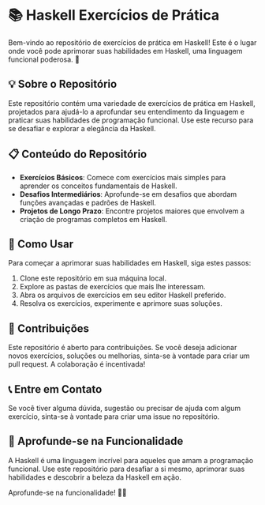 # 📚 Haskell Exercícios de Prática

Bem-vindo ao repositório de exercícios de prática em Haskell! Este é o lugar onde você pode aprimorar suas habilidades em Haskell, uma linguagem funcional poderosa. 🎯

## 💡 Sobre o Repositório

Este repositório contém uma variedade de exercícios de prática em Haskell, projetados para ajudá-lo a aprofundar seu entendimento da linguagem e praticar suas habilidades de programação funcional. Use este recurso para se desafiar e explorar a elegância da Haskell.

## 📋 Conteúdo do Repositório

- **Exercícios Básicos**: Comece com exercícios mais simples para aprender os conceitos fundamentais de Haskell.
- **Desafios Intermediários**: Aprofunde-se em desafios que abordam funções avançadas e padrões de Haskell.
- **Projetos de Longo Prazo**: Encontre projetos maiores que envolvem a criação de programas completos em Haskell.

## 🚀 Como Usar

Para começar a aprimorar suas habilidades em Haskell, siga estes passos:

1. Clone este repositório em sua máquina local.
2. Explore as pastas de exercícios que mais lhe interessam.
3. Abra os arquivos de exercícios em seu editor Haskell preferido.
4. Resolva os exercícios, experimente e aprimore suas soluções.

## 🤔 Contribuições

Este repositório é aberto para contribuições. Se você deseja adicionar novos exercícios, soluções ou melhorias, sinta-se à vontade para criar um pull request. A colaboração é incentivada!

## 📞 Entre em Contato

Se você tiver alguma dúvida, sugestão ou precisar de ajuda com algum exercício, sinta-se à vontade para criar uma issue no repositório.

## 🧠 Aprofunde-se na Funcionalidade

A Haskell é uma linguagem incrível para aqueles que amam a programação funcional. Use este repositório para desafiar a si mesmo, aprimorar suas habilidades e descobrir a beleza da Haskell em ação.

Aprofunde-se na funcionalidade! 🚀🧠
